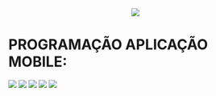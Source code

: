 <div align="center">
<img src="https://github.com/ViniciusVictorCorrea/etecPAM_tecfilmes-2023/blob/master/pam.png"/>
</div>

<div align="left">
  <h1>PROGRAMAÇÃO APLICAÇÃO MOBILE:</h1>
    <img src="https://img.shields.io/badge/Android_Studio-4C5457?style=for-the-badge&logo=android-studio&logoColor=white"/>
    <img src="https://img.shields.io/badge/TypeScript-4C5457?style=for-the-badge&logo=typescript&logoColor=007ACC" /> 
    <img src="https://img.shields.io/badge/React-4C5457?style=for-the-badge&logo=react&logoColor=0E79B2" /> 
    <img src="https://img.shields.io/badge/Kotlin-4C5457?&style=for-the-badge&logo=kotlin&logoColor=0095D5"/>
    <img src="https://img.shields.io/badge/React_Native-4C5457?style=for-the-badge&logo=react&logoColor=009FD8"/>
</div>
